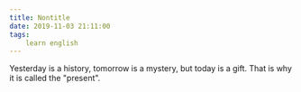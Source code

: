 ```yaml
---
title: Nontitle
date: 2019-11-03 21:11:00
tags:
    learn english
---
```

Yesterday is a history, tomorrow is a mystery, but today is a gift. That is why it is called the "present".